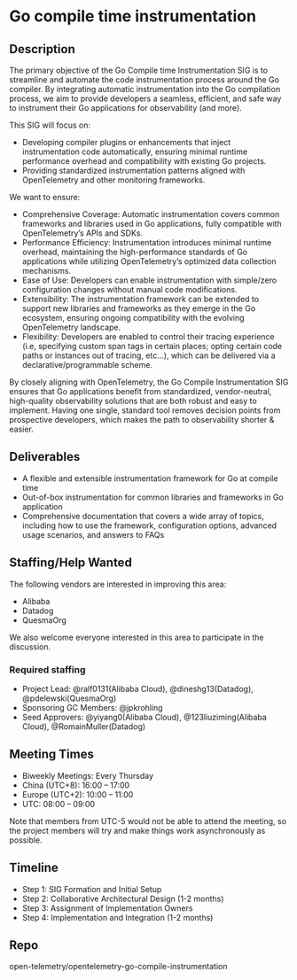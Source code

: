# Go compile time instrumentation

## Description

The primary objective of the Go Compile time Instrumentation SIG is to streamline and automate the code instrumentation process around the Go compiler. By integrating automatic instrumentation into the Go compilation process, we aim to provide developers a seamless, efficient, and safe way to instrument their Go applications for observability (and more).

This SIG will focus on:

- Developing compiler plugins or enhancements that inject instrumentation code automatically, ensuring minimal runtime performance overhead and compatibility with existing Go projects.
- Providing standardized instrumentation patterns aligned with OpenTelemetry and other monitoring frameworks.

We want to ensure:

- Comprehensive Coverage: Automatic instrumentation covers common frameworks and libraries used in Go applications, fully compatible with OpenTelemetry’s APIs and SDKs.
- Performance Efficiency: Instrumentation introduces minimal runtime overhead, maintaining the high-performance standards of Go applications while utilizing OpenTelemetry’s optimized data collection mechanisms.
- Ease of Use: Developers can enable instrumentation with simple/zero configuration changes without manual code modifications.
- Extensibility: The instrumentation framework can be extended to support new libraries and frameworks as they emerge in the Go ecosystem, ensuring ongoing compatibility with the evolving OpenTelemetry landscape.
- Flexibility: Developers are enabled to control their tracing experience (i.e, specifying custom span tags in certain places; opting certain code paths or instances out of tracing, etc...), which can be delivered via a declarative/programmable scheme.

By closely aligning with OpenTelemetry, the Go Compile Instrumentation SIG ensures that Go applications benefit from standardized, vendor-neutral, high-quality observability solutions that are both robust and easy to implement. Having one single, standard tool removes decision points from prospective developers, which makes the path to observability shorter & easier.

## Deliverables

- A flexible and extensible instrumentation framework for Go at compile time
- Out-of-box instrumentation for common libraries and frameworks in Go application
- Comprehensive documentation that covers a wide array of topics, including how to use the framework, configuration options, advanced usage scenarios, and answers to FAQs

## Staffing/Help Wanted
The following vendors are interested in improving this area:

- Alibaba
- Datadog
- QuesmaOrg

We also welcome everyone interested in this area to participate in the discussion.

### Required staffing

- Project Lead: @ralf0131(Alibaba Cloud), @dineshg13(Datadog), @pdelewski(QuesmaOrg)
- Sponsoring GC Members: @jpkrohling
- Seed Approvers: @yiyang0(Alibaba Cloud), @123liuziming(Alibaba Cloud), @RomainMuller(Datadog)

## Meeting Times

- Biweekly Meetings: Every Thursday
- China (UTC+8): 16:00 – 17:00
- Europe (UTC+2): 10:00 – 11:00
- UTC: 08:00 – 09:00

Note that members from UTC-5 would not be able to attend the meeting, so the project members will try and make things work asynchronously as possible.

## Timeline

- Step 1: SIG Formation and Initial Setup
- Step 2: Collaborative Architectural Design (1-2 months)
- Step 3: Assignment of Implementation Owners
- Step 4: Implementation and Integration (1-2 months)

## Repo

open-telemetry/opentelemetry-go-compile-instrumentation

